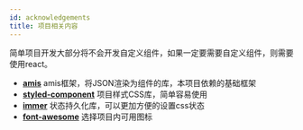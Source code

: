 ```yaml
---
id: acknowledgements
title: 项目相关内容
---
```


简单项目开发大部分将不会开发自定义组件，如果一定要需要自定义组件，则需要使用react。

- **[amis](https://github.com/react-dnd/react-dnd)** amis框架，将JSON渲染为组件的库，本项目依赖的基础框架
- **[styled-component](https://github.com/artf/grapesjs)** 项目样式CSS库，简单容易使用
- **[immer](https://github.com/pelotom/use-methods)** 状态持久化库，可以更加方便的设置css状态
- **[font-awesome](https://github.com/pelotom/use-methods)** 选择项目内可用图标

